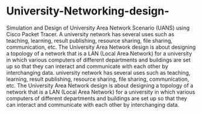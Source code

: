 # University-Networking-design-
Simulation and Design of University Area Network Scenario (UANS) using Cisco Packet Tracer.
A university network has several uses such as teaching,
learning, result publishing, resource sharing, file sharing,
communication, etc. The University Area Network design
is about designing a topology of a network that is a LAN
(Local Area Network) for a university in which various
computers of different departments and buildings are
set up so that they can interact and communicate with
each other by interchanging data.
university network has several uses such as teaching,
learning, result publishing, resource sharing, file sharing,
communication, etc. The University Area Network design
is about designing a topology of a network that is a LAN
(Local Area Network) for a university in which various
computers of different departments and buildings are
set up so that they can interact and communicate with
each other by interchanging data.



